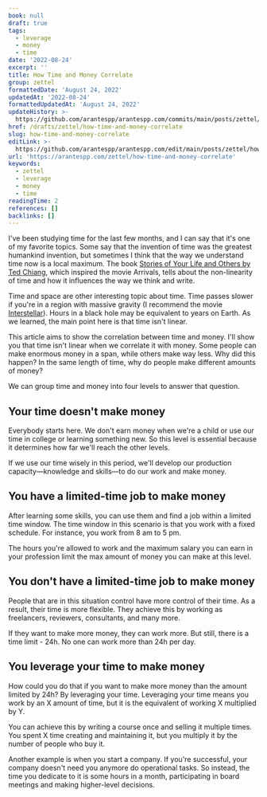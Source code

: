 ```yaml
---
book: null
draft: true
tags:
  - leverage
  - money
  - time
date: '2022-08-24'
excerpt: ''
title: How Time and Money Correlate
group: zettel
formattedDate: 'August 24, 2022'
updatedAt: '2022-08-24'
formattedUpdatedAt: 'August 24, 2022'
updateHistory: >-
  https://github.com/arantespp/arantespp.com/commits/main/posts/zettel/how-time-and-money-correlate.md
href: /drafts/zettel/how-time-and-money-correlate
slug: how-time-and-money-correlate
editLink: >-
  https://github.com/arantespp/arantespp.com/edit/main/posts/zettel/how-time-and-money-correlate.md
url: 'https://arantespp.com/zettel/how-time-and-money-correlate'
keywords:
  - zettel
  - leverage
  - money
  - time
readingTime: 2
references: []
backlinks: []
---
```


I've been studying time for the last few months, and I can say that it's one of my favorite topics. Some say that the invention of time was the greatest humankind invention, but sometimes I think that the way we understand time now is a local maximum. The book [Stories of Your Life and Others by Ted Chiang](https://www.amazon.com.br/Stories-Your-Life-Others-English-ebook/dp/B00L2EQODK/), which inspired the movie Arrivals, tells about the non-linearity of time and how it influences the way we think and write.

Time and space are other interesting topic about time. Time passes slower if you're in a region with massive gravity (I recommend the movie [Interstellar](<https://en.wikipedia.org/wiki/Interstellar_(film)>)). Hours in a black hole may be equivalent to years on Earth. As we learned, the main point here is that time isn't linear.

This article aims to show the correlation between time and money. I'll show you that time isn't linear when we correlate it with money. Some people can make enormous money in a span, while others make way less. Why did this happen? In the same length of time, why do people make different amounts of money?

We can group time and money into four levels to answer that question.

## Your time doesn't make money

Everybody starts here. We don't earn money when we're a child or use our time in college or learning something new. So this level is essential because it determines how far we'll reach the other levels.

If we use our time wisely in this period, we'll develop our production capacity—knowledge and skills—to do our work and make money.

## You have a limited-time job to make money

After learning some skills, you can use them and find a job within a limited time window. The time window in this scenario is that you work with a fixed schedule. For instance, you work from 8 am to 5 pm.

The hours you're allowed to work and the maximum salary you can earn in your profession limit the max amount of money you can make at this level.

## You don't have a limited-time job to make money

People that are in this situation control have more control of their time. As a result, their time is more flexible. They achieve this by working as freelancers, reviewers, consultants, and many more.

If they want to make more money, they can work more. But still, there is a time limit - 24h. No one can work more than 24h per day.

## You leverage your time to make money

How could you do that if you want to make more money than the amount limited by 24h? By leveraging your time. Leveraging your time means you work by an X amount of time, but it is the equivalent of working X multiplied by Y.

You can achieve this by writing a course once and selling it multiple times. You spent X time creating and maintaining it, but you multiply it by the number of people who buy it.

Another example is when you start a company. If you're successful, your company doesn't need you anymore do operational tasks. So instead, the time you dedicate to it is some hours in a month, participating in board meetings and making higher-level decisions.
